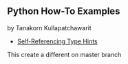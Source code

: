 ## Python How-To Examples
by Tanakorn Kullapatchawarit

* [Self-Referencing Type Hints](self-referencing-hints.md)

This create a different on master branch
